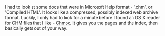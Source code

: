<!--
.. title: Reading CHM files on OS X
.. date: 2005/12/28 16:25
.. slug: reading-chm-files-on-os-x
.. link:
.. description:
.. tags: mac
-->


I had to look at some docs that were in Microsoft Help format - '.chm', or 'Compiled HTML'. It looks like a compressed, possibly indexed web archive format. Luckily, I only had to look for a minute before I found an OS X reader for CHM files that I like - [Chmox](http://chmox.sourceforge.net). It gives you the pages and the index, then basically gets out of your way.
